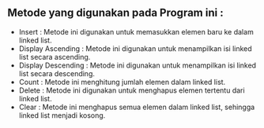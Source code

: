 ## Metode yang digunakan pada Program ini :
- Insert : Metode ini digunakan untuk memasukkan elemen baru ke dalam linked list.
- Display Ascending : Metode ini digunakan untuk menampilkan isi linked list secara ascending.
- Display Descending : Metode ini digunakan untuk menampilkan isi linked list secara descending.
- Count : Metode ini menghitung jumlah elemen dalam linked list.
- Delete : Metode ini digunakan untuk menghapus elemen tertentu dari linked list.
- Clear : Metode ini menghapus semua elemen dalam linked list, sehingga linked list menjadi kosong.
